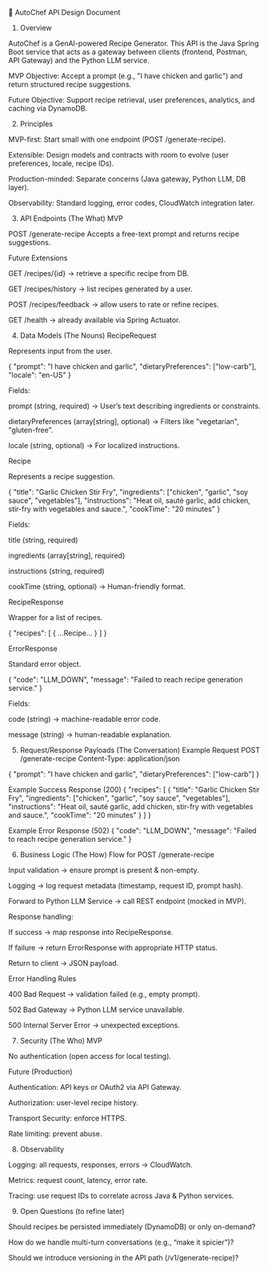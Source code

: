 📄 AutoChef API Design Document
1. Overview

AutoChef is a GenAI-powered Recipe Generator.
This API is the Java Spring Boot service that acts as a gateway between clients (frontend, Postman, API Gateway) and the Python LLM service.

MVP Objective: Accept a prompt (e.g., "I have chicken and garlic") and return structured recipe suggestions.

Future Objective: Support recipe retrieval, user preferences, analytics, and caching via DynamoDB.

2. Principles

MVP-first: Start small with one endpoint (POST /generate-recipe).

Extensible: Design models and contracts with room to evolve (user preferences, locale, recipe IDs).

Production-minded: Separate concerns (Java gateway, Python LLM, DB layer).

Observability: Standard logging, error codes, CloudWatch integration later.

3. API Endpoints (The What)
   MVP

POST /generate-recipe
Accepts a free-text prompt and returns recipe suggestions.

Future Extensions

GET /recipes/{id} → retrieve a specific recipe from DB.

GET /recipes/history → list recipes generated by a user.

POST /recipes/feedback → allow users to rate or refine recipes.

GET /health → already available via Spring Actuator.

4. Data Models (The Nouns)
   RecipeRequest

Represents input from the user.

{
"prompt": "I have chicken and garlic",
"dietaryPreferences": ["low-carb"],
"locale": "en-US"
}


Fields:

prompt (string, required) → User’s text describing ingredients or constraints.

dietaryPreferences (array[string], optional) → Filters like "vegetarian", "gluten-free".

locale (string, optional) → For localized instructions.

Recipe

Represents a recipe suggestion.

{
"title": "Garlic Chicken Stir Fry",
"ingredients": ["chicken", "garlic", "soy sauce", "vegetables"],
"instructions": "Heat oil, sauté garlic, add chicken, stir-fry with vegetables and sauce.",
"cookTime": "20 minutes"
}


Fields:

title (string, required)

ingredients (array[string], required)

instructions (string, required)

cookTime (string, optional) → Human-friendly format.

RecipeResponse

Wrapper for a list of recipes.

{
"recipes": [ { ...Recipe... } ]
}

ErrorResponse

Standard error object.

{
"code": "LLM_DOWN",
"message": "Failed to reach recipe generation service."
}


Fields:

code (string) → machine-readable error code.

message (string) → human-readable explanation.

5. Request/Response Payloads (The Conversation)
   Example Request
   POST /generate-recipe
   Content-Type: application/json

{
"prompt": "I have chicken and garlic",
"dietaryPreferences": ["low-carb"]
}

Example Success Response (200)
{
"recipes": [
{
"title": "Garlic Chicken Stir Fry",
"ingredients": ["chicken", "garlic", "soy sauce", "vegetables"],
"instructions": "Heat oil, sauté garlic, add chicken, stir-fry with vegetables and sauce.",
"cookTime": "20 minutes"
}
]
}

Example Error Response (502)
{
"code": "LLM_DOWN",
"message": "Failed to reach recipe generation service."
}

6. Business Logic (The How)
   Flow for POST /generate-recipe

Input validation → ensure prompt is present & non-empty.

Logging → log request metadata (timestamp, request ID, prompt hash).

Forward to Python LLM Service → call REST endpoint (mocked in MVP).

Response handling:

If success → map response into RecipeResponse.

If failure → return ErrorResponse with appropriate HTTP status.

Return to client → JSON payload.

Error Handling Rules

400 Bad Request → validation failed (e.g., empty prompt).

502 Bad Gateway → Python LLM service unavailable.

500 Internal Server Error → unexpected exceptions.

7. Security (The Who)
   MVP

No authentication (open access for local testing).

Future (Production)

Authentication: API keys or OAuth2 via API Gateway.

Authorization: user-level recipe history.

Transport Security: enforce HTTPS.

Rate limiting: prevent abuse.

8. Observability

Logging: all requests, responses, errors → CloudWatch.

Metrics: request count, latency, error rate.

Tracing: use request IDs to correlate across Java & Python services.

9. Open Questions (to refine later)

Should recipes be persisted immediately (DynamoDB) or only on-demand?

How do we handle multi-turn conversations (e.g., “make it spicier”)?

Should we introduce versioning in the API path (/v1/generate-recipe)?